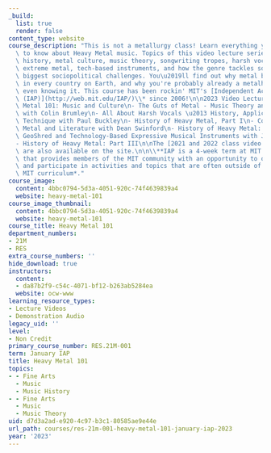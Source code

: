```yaml
---
_build:
  list: true
  render: false
content_type: website
course_description: "This is not a metallurgy class! Learn everything you ever wanted\
  \ to know about Heavy Metal music. Topics of this video lecture series include musicology,\
  \ history, metal culture, music theory, songwriting tropes, harsh vocal techniques,\
  \ extreme metal, tech-based instruments, and how the genre tackles some of today's\
  \ biggest sociopolitical challenges. You\u2019ll find out why metal bands exist\
  \ in every country on Earth, and why you're probably already a metalhead without\
  \ even knowing it. This course has been rockin' MIT's [Independent Activities Period\
  \ (IAP)](http://web.mit.edu/IAP/)\\* since 2006!\n\n2023 Video Lectures:\n\n- Heavy\
  \ Metal 101: Music and Culture\n- The Guts of Metal - Music Theory and Songwriting\
  \ with Colin Brumley\n- All About Harsh Vocals \u2013 History, Application, and\
  \ Technique with Paul Buckley\n- History of Heavy Metal, Part I\n- Connections Between\
  \ Metal and Literature with Dean Swinford\n- History of Heavy Metal: Part II\n-\
  \ GeoShred and Technology-Based Expressive Musical Instruments with Jordan Rudess\n\
  - History of Heavy Metal: Part III\n\nThe [2021 and 2022 class video lectures](https://metal.mit.edu/archive)\
  \ are also available on the site.\n\n\\**IAP is a 4-week term at MIT in January\
  \ that provides members of the MIT community with an opportunity to organize, sponsor,\
  \ and participate in activities and topics that are often outside of the regular\
  \ MIT curriculum*."
course_image:
  content: 4bbc0794-5d3a-4051-920c-74f4639839a4
  website: heavy-metal-101
course_image_thumbnail:
  content: 4bbc0794-5d3a-4051-920c-74f4639839a4
  website: heavy-metal-101
course_title: Heavy Metal 101
department_numbers:
- 21M
- RES
extra_course_numbers: ''
hide_download: true
instructors:
  content:
  - da87b2f9-c54c-4071-bf12-b263ab5284ea
  website: ocw-www
learning_resource_types:
- Lecture Videos
- Demonstration Audio
legacy_uid: ''
level:
- Non Credit
primary_course_number: RES.21M-001
term: January IAP
title: Heavy Metal 101
topics:
- - Fine Arts
  - Music
  - Music History
- - Fine Arts
  - Music
  - Music Theory
uid: d7d3a2ad-e920-4c97-b3c1-80585ae9e44e
url_path: courses/res-21m-001-heavy-metal-101-january-iap-2023
year: '2023'
---
```

